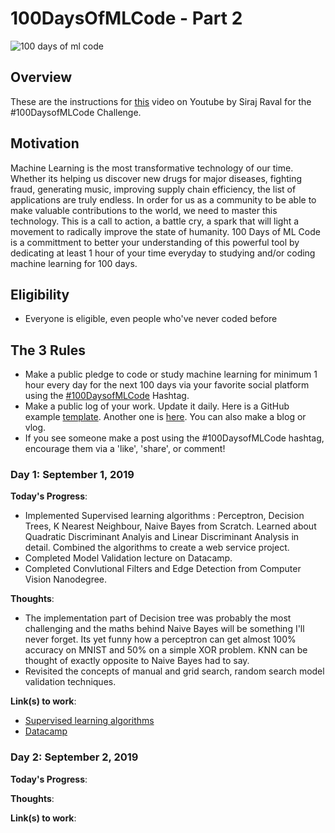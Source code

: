 # 100DaysOfMLCode - Part 2

![100 days of ml code](https://cdn-images-1.medium.com/max/1000/1*CnBFqCWTWFWJkcKBa2DWSA.png)

## Overview

These are the instructions for [this](https://www.youtube.com/watch?v=cuQMBj1cWPo&t=7s) video on Youtube by Siraj Raval for the #100DaysofMLCode Challenge. 

## Motivation

Machine Learning is the most transformative technology of our time. Whether its helping us discover new drugs for major diseases,
fighting fraud, generating music, improving supply chain efficiency, the list of applications are truly endless. In order for us as a community
to be able to make valuable contributions to the world, we need to master this technology. This is a call to action, a battle cry, a spark that
will light a movement to radically improve the state of humanity. 100 Days of ML Code is a committment to better your understanding of
this powerful tool by dedicating at least 1 hour of your time everyday to studying and/or coding machine learning for 100 days. 

## Eligibility 

- Everyone is eligible, even people who've never coded before

## The 3 Rules

- Make a public pledge to code or study machine learning for minimum 1 hour every day for the next 100 days via your favorite social platform using the [#100DaysofMLCode](https://twitter.com/sirajraval/status/1014758160572141568) Hashtag.
- Make a public log of your work. Update it daily. Here is a GitHub example [template](https://gist.github.com/llSourcell/43194e486a92532bc343f7837b178eda). Another one is [here](https://github.com/LordSomen/100DaysOfML/blob/master/Log.md). You can also
make a blog or vlog. 
- If you see someone make a post using the #100DaysofMLCode hashtag, encourage them via a 'like', 'share', or comment!

### Day 1: September 1, 2019 

**Today's Progress**: 

* Implemented Supervised learning algorithms : Perceptron, Decision Trees, K Nearest Neighbour, Naive Bayes from Scratch. Learned about Quadratic Discriminant Analyis and Linear Discriminant Analysis in detail. Combined the algorithms to create a web service project.
* Completed Model Validation lecture on Datacamp.
* Completed Convlutional Filters and Edge Detection from Computer Vision Nanodegree.

**Thoughts**: 
* The implementation part of Decision tree was probably the most challenging and the maths behind Naive Bayes will be something I'll never forget. Its yet funny how a perceptron can get almost 100% accuracy on MNIST and 50% on a simple XOR problem.
KNN can be thought of exactly opposite to Naive Bayes had to say.
* Revisited the concepts of manual and grid search, random search model validation techniques.  

**Link(s) to work**:

* [Supervised learning algorithms](https://github.com/sourcecode369/supervised-learning-algorithms)
* [Datacamp](https://campus.datacamp.com/courses/hyperparameter-tuning-in-python/random-search?ex=5)

### Day 2: September 2, 2019 

**Today's Progress**: 

**Thoughts**: 

**Link(s) to work**:
    
